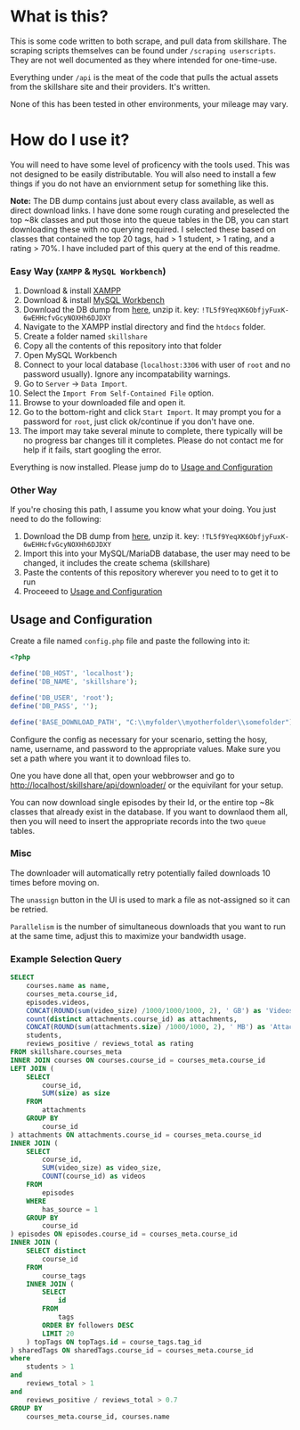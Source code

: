# What is this?

This is some code written to both scrape, and pull data from skillshare. The scraping scripts themselves can be found under `/scraping userscripts`. They are not well documented as they where intended for one-time-use.

Everything under `/api` is the meat of the code that pulls the actual assets from the skillshare site and their providers. It's written.

None of this has been tested in other environments, your mileage may vary.


# How do I use it?

You will need to have some level of proficency with the tools used. This was not designed to be easily distributable. You will also need to install a few things if you do not have an enviornment setup for something like this.

**Note:** The DB dump contains just about every class available, as well as direct download links. I have done some rough curating and preselected the top ~8k classes and put those into the queue tables in the DB, you can start downloading these with no querying required. I selected these based on classes that contained the top 20 tags, had > 1 student, > 1 rating, and a rating > 70%. I have included part of this query at the end of this readme.

### Easy Way (`XAMPP` & `MySQL Workbench`)

1. Download & install [XAMPP](https://www.apachefriends.org/index.html)
2. Download & install [MySQL Workbench](https://dev.mysql.com/downloads/workbench/)
3. Download the DB dump from [here](https://mega.nz/#!UhZ3WR6b), unzip it. key: `!TL5f9YeqXK6ObfjyFuxK-6wEHHcfvGcyNOXHh6DJDXY`
4. Navigate to the XAMPP instlal directory and find the `htdocs` folder.
5. Create a folder named `skillshare`
6. Copy all the contents of this repository into that folder
7. Open MySQL Workbench 
8. Connect to your local database (`localhost:3306` with user of `root` and no password usually). Ignore any incompatability warnings.
9. Go to `Server` -> `Data Import`.
10. Select the `Import From Self-Contained File` option.
11. Browse to your downloaded file and open it.
12. Go to the bottom-right and click `Start Import`. It may prompt you for a password for `root`, just click ok/continue if you don't have one.
13. The import may take several minute to complete, there typically will be no progress bar changes till it completes. Please do not contact me for help if it fails, start googling the error.

Everything is now installed. Please jump do to [Usage and Configuration](#Usage-and-Configuration)

### Other Way

If you're chosing this path, I assume you know what your doing. You just need to do the following:

1. Download the DB dump from [here](https://mega.nz/#!UhZ3WR6b), unzip it. key: `!TL5f9YeqXK6ObfjyFuxK-6wEHHcfvGcyNOXHh6DJDXY`
2. Import this into your MySQL/MariaDB database, the user may need to be changed, it includes the create schema (skillshare)
3. Paste the contents of this repository wherever you need to to get it to run
4. Proceeed to [Usage and Configuration](#Usage-and-Configuration)

## Usage and Configuration

Create a file named `config.php` file and paste the following into it:

```php
<?php

define('DB_HOST', 'localhost');
define('DB_NAME', 'skillshare');

define('DB_USER', 'root');
define('DB_PASS', '');

define('BASE_DOWNLOAD_PATH', "C:\\myfolder\\myotherfolder\\somefolder");
```

Configure the config as necessary for your scenario, setting the hosy, name, username, and password to the appropriate values. Make sure you set a path where you want it to download files to.

One you have done all that, open your webbrowser and go to [http://localhost/skillshare/api/downloader/](http://localhost/skillshare/api/downloader/) or the equivilant for your setup.

You can now download single episodes by their Id, or the entire top ~8k classes that already exist in the database. If you want to downlaod them all, then you will need to insert the appropriate records into the two `queue` tables.


### Misc 

The downloader will automatically retry potentially failed downloads 10 times before moving on.

The `unassign` button in the UI is used to mark a file as not-assigned so it can be retried.

`Parallelism` is the number of simultaneous downloads that you want to run at the same time, adjust this to maximize your bandwidth usage. 



### Example Selection Query

```sql
SELECT 
	courses.name as name,
    courses_meta.course_id,
	episodes.videos,
    CONCAT(ROUND(sum(video_size) /1000/1000/1000, 2), ' GB') as 'Videos Size',
    count(distinct attachments.course_id) as attachments,
    CONCAT(ROUND(sum(attachments.size) /1000/1000, 2), ' MB') as 'Attachments Size',
    students,
    reviews_positive / reviews_total as rating
FROM skillshare.courses_meta
INNER JOIN courses ON courses.course_id = courses_meta.course_id
LEFT JOIN (
	SELECT
		course_id,
        SUM(size) as size
	FROM
		attachments
	GROUP BY
		course_id
) attachments ON attachments.course_id = courses_meta.course_id
INNER JOIN (
	SELECT
		course_id,
        SUM(video_size) as video_size,
        COUNT(course_id) as videos
	FROM
		episodes
	WHERE
		has_source = 1
	GROUP BY
		course_id
) episodes ON episodes.course_id = courses_meta.course_id
INNER JOIN (
	SELECT distinct
        course_id
	FROM
		course_tags
	INNER JOIN (
    	SELECT
			id
		FROM
			tags
		ORDER BY followers DESC
		LIMIT 20
    ) topTags ON topTags.id = course_tags.tag_id
) sharedTags ON sharedTags.course_id = courses_meta.course_id
where 
	students > 1
and
	reviews_total > 1
and
	reviews_positive / reviews_total > 0.7
GROUP BY
	courses_meta.course_id, courses.name
```